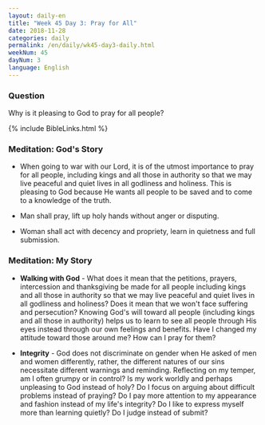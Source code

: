 ```yaml
---
layout: daily-en
title: "Week 45 Day 3: Pray for All"
date: 2018-11-28 
categories: daily
permalink: /en/daily/wk45-day3-daily.html
weekNum: 45
dayNum: 3
language: English
---
```


### Question     
Why is it pleasing to God to pray for all people?

{% include BibleLinks.html %} 

### Meditation: God's Story   
+ When going to war with our Lord, it is of the utmost importance to pray for all people, including kings and all those in authority so that we may live peaceful and quiet lives in all godliness and holiness. This is pleasing to God because He wants all people to be saved and to come to a knowledge of the truth. 

+ Man shall pray, lift up holy hands without anger or disputing. 

+ Woman shall act with decency and propriety, learn in quietness and full submission. 

### Meditation: My Story   
+ **Walking with God** - What does it mean that the petitions, prayers, intercession and thanksgiving be made for all people including kings and all those in authority so that we may live peaceful and quiet lives in all godliness and holiness? Does it mean that we won't face suffering and persecution? Knowing God's will toward all people (including kings and all those in authority) helps us to learn to see all people through His eyes instead through our own feelings and benefits. Have I changed my attitude toward those around me? How can I pray for them? 

+ **Integrity** - God does not discriminate on gender when He asked of men and women differently, rather, the different natures of our sins necessitate different warnings and reminding. Reflecting on my temper, am I often grumpy or in control? Is my work worldly and perhaps unpleasing to God instead of holy? Do I focus on arguing about difficult problems instead of praying? Do I pay more attention to my appearance and fashion instead of my life's integrity? Do I like to express myself more than learning quietly? Do I judge instead of submit? 

